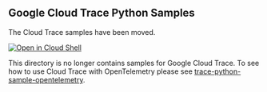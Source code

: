 ## Google Cloud Trace Python Samples

The Cloud Trace samples have been moved.

[![Open in Cloud Shell](https://gstatic.com/cloudssh/images/open-btn.png)](https://console.cloud.google.com/cloudshell/open?git_repo=https://github.com/GoogleCloudPlatform/python-docs-samples&page=editor&open_in_editor=trace/trace-python-sample-opentelemetry/README.rst)

This directory is no longer contains samples for Google Cloud Trace. To see how to use Cloud Trace with OpenTelemetry please see [trace-python-sample-opentelemetry](../trace-python-sample-opentelemetry/README.rst).
